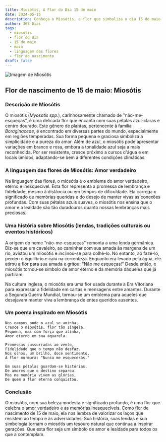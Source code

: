 ```yaml
---
title: Miosótis, A Flor do Dia 15 de maio
date: 2024-05-15
description: Conheça o Miosótis, a flor que simboliza o dia 15 de maio e seu significado 'Amor verdadeiro'. Explore a beleza e o simbolismo desta flor encantadora.
author: 365 Dias
tags:
  - miosótis
  - flor do dia
  - 15 de maio
  - maio
  - linguagem das flores
  - flor do nascimento
draft: false
---
```


![Imagem de Miosótis](https://cdn.pixabay.com/photo/2020/05/11/18/59/nots-5159760_640.jpg#center)


## Flor de nascimento de 15 de maio: Miosótis

### Descrição de Miosótis

O miosótis (_Myosotis spp._), carinhosamente chamado de "não-me-esqueças", é uma delicada flor que encanta com suas pétalas azul-claras e centro dourado. Este gênero de plantas, pertencente à família _Boraginaceae_, é encontrado em diversas partes do mundo, especialmente em regiões temperadas. Sua forma pequena e graciosa simboliza a simplicidade e a pureza do amor. Além de azul, o miosótis pode apresentar variações em branco e rosa, embora a tonalidade azul seja a mais reconhecida. Por ser resistente, cresce próximo a cursos d'água e em locais úmidos, adaptando-se bem a diferentes condições climáticas.

### A linguagem das flores de Miosótis: Amor verdadeiro

Na linguagem das flores, o miosótis é o emblema do amor verdadeiro, eterno e inesquecível. Esta flor representa a promessa de lembrança e fidelidade, mesmo à distância ou em tempos de dificuldade. Ela carrega o significado de memórias queridas e do desejo de manter vivas as conexões profundas. Com suas pétalas azuis suaves, o miosótis nos ensina que o amor e a lealdade são tão duradouros quanto nossas lembranças mais preciosas.

### Uma história sobre Miosótis (lendas, tradições culturais ou eventos históricos)

A origem do nome "não-me-esqueças" remonta a uma lenda germânica. Diz-se que um cavaleiro, ao caminhar com sua amada às margens de um rio, avistou um miosótis e inclinou-se para colhê-lo. No entanto, ao fazê-lo, perdeu o equilíbrio e caiu na correnteza. Enquanto era levado pela água, ele atirou a flor para sua amada e gritou: "Não me esqueças!" Desde então, o miosótis tornou-se símbolo de amor eterno e da memória daqueles que já partiram.

Na cultura inglesa, o miosótis era uma flor usada durante a Era Vitoriana para expressar a fidelidade em cartas e mensagens entre amantes. Durante a Segunda Guerra Mundial, tornou-se um emblema para aqueles que desejavam manter viva a lembrança de entes queridos ausentes.

### Um poema inspirado em Miosótis

```
Nos campos onde o azul se aninha,  
Cresce o miosótis, flor tão singela.  
Pequena, mas com força que alinha,  
Amor eterno em sua aquarela.  

Promessas sussurradas ao vento,  
Fidelidade que o tempo não desfaz.  
Nos olhos, um brilho, doce sentimento,  
A flor murmura: "Nunca me esquecerás."  

Em suas pétalas guardam-se histórias,  
De amores que o destino separou.  
Mas na memória vivem as glórias,  
De quem a flor eterna conquistou.  
```

### Conclusão

O miosótis, com sua beleza modesta e significado profundo, é uma flor que celebra o amor verdadeiro e as memórias inesquecíveis. Como flor de nascimento de 15 de maio, ela nos lembra de valorizar os laços que resistem ao tempo e às adversidades. Sua história, suas lendas e sua simbologia tornam o miosótis um tesouro natural que continua a inspirar gerações. Que esta flor seja um símbolo de amor e lealdade para todos os que a contemplam.